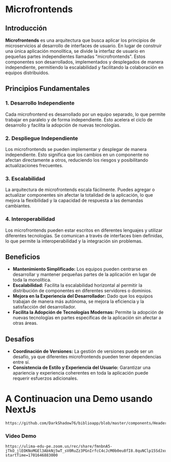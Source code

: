 # Microfrontends

## Introducción

**Microfrontends** es una arquitectura que busca aplicar los principios de microservicios al desarrollo de interfaces de usuario. En lugar de construir una única aplicación monolítica, se divide la interfaz de usuario en pequeñas partes independientes llamadas "microfrontends". Estos componentes son desarrollados, implementados y desplegados de manera independiente, permitiendo la escalabilidad y facilitando la colaboración en equipos distribuidos.

## Principios Fundamentales

### 1. **Desarrollo Independiente**

Cada microfrontend es desarrollado por un equipo separado, lo que permite trabajar en paralelo y de forma independiente. Esto acelera el ciclo de desarrollo y facilita la adopción de nuevas tecnologías.

### 2. **Despliegue Independiente**

Los microfrontends se pueden implementar y desplegar de manera independiente. Esto significa que los cambios en un componente no afectan directamente a otros, reduciendo los riesgos y posibilitando actualizaciones frecuentes.

### 3. **Escalabilidad**

La arquitectura de microfrontends escala fácilmente. Puedes agregar o actualizar componentes sin afectar la totalidad de la aplicación, lo que mejora la flexibilidad y la capacidad de respuesta a las demandas cambiantes.

### 4. **Interoperabilidad**

Los microfrontends pueden estar escritos en diferentes lenguajes y utilizar diferentes tecnologías. Se comunican a través de interfaces bien definidas, lo que permite la interoperabilidad y la integración sin problemas.

## Beneficios

- **Mantenimiento Simplificado:** Los equipos pueden centrarse en desarrollar y mantener pequeñas partes de la aplicación en lugar de toda la monolítica.
- **Escalabilidad:** Facilita la escalabilidad horizontal al permitir la distribución de componentes en diferentes servidores o dominios.
- **Mejora en la Experiencia del Desarrollador:** Dado que los equipos trabajan de manera más autónoma, se mejora la eficiencia y la satisfacción del desarrollador.
- **Facilita la Adopción de Tecnologías Modernas:** Permite la adopción de nuevas tecnologías en partes específicas de la aplicación sin afectar a otras áreas.

## Desafíos

- **Coordinación de Versiones:** La gestión de versiones puede ser un desafío, ya que diferentes microfrontends pueden tener dependencias entre sí.
- **Consistencia de Estilo y Experiencia del Usuario:** Garantizar una apariencia y experiencia coherentes en toda la aplicación puede requerir esfuerzos adicionales.

# A Continuacion una Demo usando NextJs

```
https://github.com/DarkShadow76/biblioapp/blob/master/components/Header.js
```

### Video Demo

```
https://ulima-edu-pe.zoom.us/rec/share/fmnbnA5-jTkO_jlEOKNoMGEl3AbkNj5wT_sV0RuZz3PGnIrfcC4cJcM0b0eu8fI8.8quNClp15SdJxunQ?startTime=1701646883000
```